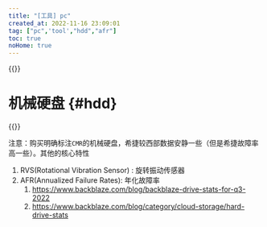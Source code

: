 ```yaml
---
title: "[工具] pc"
created_at: 2022-11-16 23:09:01
tag: ["pc",'tool',"hdd","afr"]
toc: true
noHome: true
---
```


{{<inline-html path="header.html">}}

# 机械硬盘 {#hdd}

{{<inline-html path="hdd.html">}}

注意：购买明确标注`CMR`的机械硬盘，希捷较西部数据安静一些（但是希捷故障率高一些）。其他的核心特性
1. RVS(Rotational Vibration Sensor) : 旋转振动传感器
2. AFR(Annualized Failure Rates): 年化故障率
   1. <https://www.backblaze.com/blog/backblaze-drive-stats-for-q3-2022>
   2. <https://www.backblaze.com/blog/category/cloud-storage/hard-drive-stats>

